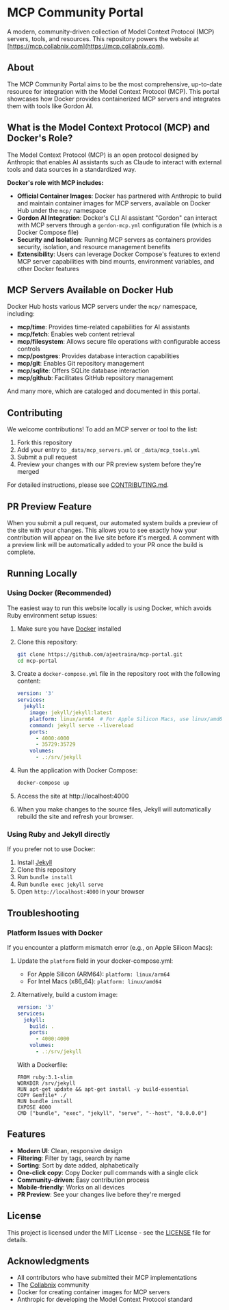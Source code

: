 # MCP Community Portal

A modern, community-driven collection of Model Context Protocol (MCP) servers, tools, and resources. This repository powers the website at [https://mcp.collabnix.com](https://mcp.collabnix.com).

## About

The MCP Community Portal aims to be the most comprehensive, up-to-date resource for integration with the Model Context Protocol (MCP). This portal showcases how Docker provides containerized MCP servers and integrates them with tools like Gordon AI.

## What is the Model Context Protocol (MCP) and Docker's Role?

The Model Context Protocol (MCP) is an open protocol designed by Anthropic that enables AI assistants such as Claude to interact with external tools and data sources in a standardized way.

**Docker's role with MCP includes:**

- **Official Container Images**: Docker has partnered with Anthropic to build and maintain container images for MCP servers, available on Docker Hub under the `mcp/` namespace
- **Gordon AI Integration**: Docker's CLI AI assistant "Gordon" can interact with MCP servers through a `gordon-mcp.yml` configuration file (which is a Docker Compose file)
- **Security and Isolation**: Running MCP servers as containers provides security, isolation, and resource management benefits
- **Extensibility**: Users can leverage Docker Compose's features to extend MCP server capabilities with bind mounts, environment variables, and other Docker features

## MCP Servers Available on Docker Hub

Docker Hub hosts various MCP servers under the `mcp/` namespace, including:

- **mcp/time**: Provides time-related capabilities for AI assistants
- **mcp/fetch**: Enables web content retrieval
- **mcp/filesystem**: Allows secure file operations with configurable access controls
- **mcp/postgres**: Provides database interaction capabilities
- **mcp/git**: Enables Git repository management
- **mcp/sqlite**: Offers SQLite database interaction
- **mcp/github**: Facilitates GitHub repository management

And many more, which are cataloged and documented in this portal.

## Contributing

We welcome contributions! To add an MCP server or tool to the list:

1. Fork this repository
2. Add your entry to `_data/mcp_servers.yml` or `_data/mcp_tools.yml`
3. Submit a pull request
4. Preview your changes with our PR preview system before they're merged

For detailed instructions, please see [CONTRIBUTING.md](CONTRIBUTING.md).

## PR Preview Feature

When you submit a pull request, our automated system builds a preview of the site with your changes. This allows you to see exactly how your contribution will appear on the live site before it's merged. A comment with a preview link will be automatically added to your PR once the build is complete.

## Running Locally

### Using Docker (Recommended)

The easiest way to run this website locally is using Docker, which avoids Ruby environment setup issues:

1. Make sure you have [Docker](https://www.docker.com/get-started/) installed

2. Clone this repository:
   ```bash
   git clone https://github.com/ajeetraina/mcp-portal.git
   cd mcp-portal
   ```

3. Create a `docker-compose.yml` file in the repository root with the following content:
   ```yaml
   version: '3'
   services:
     jekyll:
       image: jekyll/jekyll:latest
       platform: linux/arm64  # For Apple Silicon Macs, use linux/amd64 for Intel Macs
       command: jekyll serve --livereload
       ports:
         - 4000:4000
         - 35729:35729
       volumes:
         - .:/srv/jekyll
   ```

4. Run the application with Docker Compose:
   ```bash
   docker-compose up
   ```

5. Access the site at http://localhost:4000

6. When you make changes to the source files, Jekyll will automatically rebuild the site and refresh your browser.

### Using Ruby and Jekyll directly

If you prefer not to use Docker:

1. Install [Jekyll](https://jekyllrb.com/docs/installation/)
2. Clone this repository
3. Run `bundle install`
4. Run `bundle exec jekyll serve`
5. Open `http://localhost:4000` in your browser

## Troubleshooting

### Platform Issues with Docker

If you encounter a platform mismatch error (e.g., on Apple Silicon Macs):

1. Update the `platform` field in your docker-compose.yml:
   - For Apple Silicon (ARM64): `platform: linux/arm64`
   - For Intel Macs (x86_64): `platform: linux/amd64`

2. Alternatively, build a custom image:
   ```yaml
   version: '3'
   services:
     jekyll:
       build: .
       ports:
         - 4000:4000
       volumes:
         - .:/srv/jekyll
   ```

   With a Dockerfile:
   ```
   FROM ruby:3.1-slim
   WORKDIR /srv/jekyll
   RUN apt-get update && apt-get install -y build-essential
   COPY Gemfile* ./
   RUN bundle install
   EXPOSE 4000
   CMD ["bundle", "exec", "jekyll", "serve", "--host", "0.0.0.0"]
   ```

## Features

- **Modern UI**: Clean, responsive design
- **Filtering**: Filter by tags, search by name
- **Sorting**: Sort by date added, alphabetically
- **One-click copy**: Copy Docker pull commands with a single click
- **Community-driven**: Easy contribution process
- **Mobile-friendly**: Works on all devices
- **PR Preview**: See your changes live before they're merged

## License

This project is licensed under the MIT License - see the [LICENSE](LICENSE) file for details.

## Acknowledgments

- All contributors who have submitted their MCP implementations
- The [Collabnix](https://collabnix.com) community
- Docker for creating container images for MCP servers
- Anthropic for developing the Model Context Protocol standard

